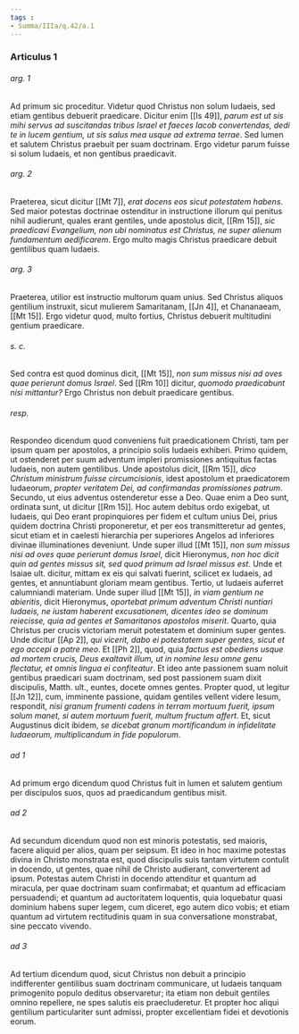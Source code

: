 ```yaml
---
tags : 
- Summa/IIIa/q.42/a.1
---
```


### Articulus 1

###### arg. 1
Ad primum sic proceditur. Videtur quod Christus non solum Iudaeis, sed etiam gentibus debuerit praedicare. Dicitur enim [[Is 49]], *parum est ut sis mihi servus ad suscitandas tribus Israel et faeces Iacob convertendas, dedi te in lucem gentium, ut sis salus mea usque ad extrema terrae*. Sed lumen et salutem Christus praebuit per suam doctrinam. Ergo videtur parum fuisse si solum Iudaeis, et non gentibus praedicavit.

###### arg. 2
Praeterea, sicut dicitur [[Mt 7]], *erat docens eos sicut potestatem habens*. Sed maior potestas doctrinae ostenditur in instructione illorum qui penitus nihil audierunt, quales erant gentiles, unde apostolus dicit, [[Rm 15]], *sic praedicavi Evangelium, non ubi nominatus est Christus, ne super alienum fundamentum aedificarem*. Ergo multo magis Christus praedicare debuit gentilibus quam Iudaeis.

###### arg. 3
Praeterea, utilior est instructio multorum quam unius. Sed Christus aliquos gentilium instruxit, sicut mulierem Samaritanam, [[Jn 4]], et Chananaeam, [[Mt 15]]. Ergo videtur quod, multo fortius, Christus debuerit multitudini gentium praedicare.

###### s. c.
Sed contra est quod dominus dicit, [[Mt 15]], *non sum missus nisi ad oves quae perierunt domus Israel*. Sed [[Rm 10]] dicitur, *quomodo praedicabunt nisi mittantur?* Ergo Christus non debuit praedicare gentibus.

###### resp.
Respondeo dicendum quod conveniens fuit praedicationem Christi, tam per ipsum quam per apostolos, a principio solis Iudaeis exhiberi. Primo quidem, ut ostenderet per suum adventum impleri promissiones antiquitus factas Iudaeis, non autem gentilibus. Unde apostolus dicit, [[Rm 15]], *dico Christum ministrum fuisse circumcisionis*, idest apostolum et praedicatorem Iudaeorum, *propter veritatem Dei, ad confirmandas promissiones patrum*. Secundo, ut eius adventus ostenderetur esse a Deo. Quae enim a Deo sunt, ordinata sunt, ut dicitur [[Rm 15]]. Hoc autem debitus ordo exigebat, ut Iudaeis, qui Deo erant propinquiores per fidem et cultum unius Dei, prius quidem doctrina Christi proponeretur, et per eos transmitteretur ad gentes, sicut etiam et in caelesti hierarchia per superiores Angelos ad inferiores divinae illuminationes deveniunt. Unde super illud [[Mt 15]], *non sum missus nisi ad oves quae perierunt domus Israel*, dicit Hieronymus, *non hoc dicit quin ad gentes missus sit, sed quod primum ad Israel missus est*. Unde et Isaiae ult. dicitur, mittam ex eis qui salvati fuerint, scilicet ex Iudaeis, ad gentes, et annuntiabunt gloriam meam gentibus. Tertio, ut Iudaeis auferret calumniandi materiam. Unde super illud [[Mt 15]], *in viam gentium ne abieritis*, dicit Hieronymus, *oportebat primum adventum Christi nuntiari Iudaeis, ne iustam haberent excusationem, dicentes ideo se dominum reiecisse, quia ad gentes et Samaritanos apostolos miserit*. Quarto, quia Christus per crucis victoriam meruit potestatem et dominium super gentes. Unde dicitur [[Ap 2]], *qui vicerit, dabo ei potestatem super gentes, sicut et ego accepi a patre meo*. Et [[Ph 2]], quod, quia *factus est obediens usque ad mortem crucis, Deus exaltavit illum, ut in nomine Iesu omne genu flectatur, et omnis lingua ei confiteatur*. Et ideo ante passionem suam noluit gentibus praedicari suam doctrinam, sed post passionem suam dixit discipulis, Matth. ult., euntes, docete omnes gentes. Propter quod, ut legitur [[Jn 12]], cum, imminente passione, quidam gentiles vellent videre Iesum, respondit, *nisi granum frumenti cadens in terram mortuum fuerit, ipsum solum manet, si autem mortuum fuerit, multum fructum affert*. Et, sicut Augustinus dicit ibidem, *se dicebat granum mortificandum in infidelitate Iudaeorum, multiplicandum in fide populorum*.

###### ad 1
Ad primum ergo dicendum quod Christus fuit in lumen et salutem gentium per discipulos suos, quos ad praedicandum gentibus misit.

###### ad 2
Ad secundum dicendum quod non est minoris potestatis, sed maioris, facere aliquid per alios, quam per seipsum. Et ideo in hoc maxime potestas divina in Christo monstrata est, quod discipulis suis tantam virtutem contulit in docendo, ut gentes, quae nihil de Christo audierant, converterent ad ipsum. Potestas autem Christi in docendo attenditur et quantum ad miracula, per quae doctrinam suam confirmabat; et quantum ad efficaciam persuadendi; et quantum ad auctoritatem loquentis, quia loquebatur quasi dominium habens super legem, cum diceret, ego autem dico vobis; et etiam quantum ad virtutem rectitudinis quam in sua conversatione monstrabat, sine peccato vivendo.

###### ad 3
Ad tertium dicendum quod, sicut Christus non debuit a principio indifferenter gentilibus suam doctrinam communicare, ut Iudaeis tanquam primogenito populo deditus observaretur; ita etiam non debuit gentiles omnino repellere, ne spes salutis eis praecluderetur. Et propter hoc aliqui gentilium particulariter sunt admissi, propter excellentiam fidei et devotionis eorum.

